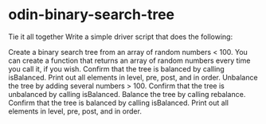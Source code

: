 # odin-binary-search-tree

Tie it all together
Write a simple driver script that does the following:

Create a binary search tree from an array of random numbers < 100. You can create a function that returns an array of random numbers every time you call it, if you wish.
Confirm that the tree is balanced by calling isBalanced.
Print out all elements in level, pre, post, and in order.
Unbalance the tree by adding several numbers > 100.
Confirm that the tree is unbalanced by calling isBalanced.
Balance the tree by calling rebalance.
Confirm that the tree is balanced by calling isBalanced.
Print out all elements in level, pre, post, and in order.